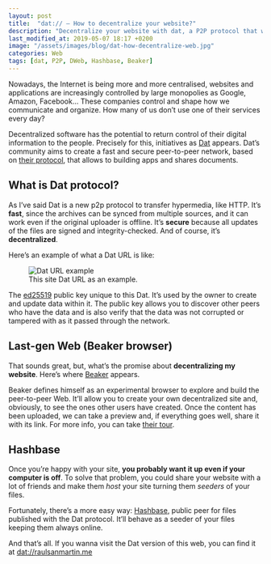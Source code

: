 ```yaml
---
layout: post
title:  "dat:// — How to decentralize your website?"
description: "Decentralize your website with dat, a P2P protocol that will make the Web more efficient and secure."
last_modified_at: 2019-05-07 18:17 +0200
image: "/assets/images/blog/dat-how-decentralize-web.jpg"
categories: Web
tags: [dat, P2P, DWeb, Hashbase, Beaker]
---
```


Nowadays, the Internet is being more and more centralised, websites and applications are increasingly controlled by large monopolies as Google, Amazon, Facebook... These companies control and shape how we communicate and organize. How many of us don’t use one of their services every day?

Decentralized software has the potential to return control of their digital information to the people. Precisely for this, initiatives as [Dat](https://datproject.org/ "Dat protocoll homepage") appears. Dat’s community aims to create a fast and secure peer-to-peer network, based on [their protocol](https://datprotocol.github.io/how-dat-works/ "How Dat Works"), that allows to building apps and shares documents.

## What is Dat protocol?

As I’ve said Dat is a new p2p protocol to transfer hypermedia, like HTTP. It’s **fast**, since the archives can be synced from multiple sources, and it can work even if the original uploader is offline. It’s **secure** because all updates of the files are signed and integrity-checked. And of course, it’s **decentralized**.

Here’s an example of what a Dat URL is like:

<figure class="align-center">
  <img src="{{ '/assets/images/blog/dat-how-decentralize-web/url.svg' | absolute_url }}" alt="Dat URL example">
  <figcaption>This site Dat URL as an example.</figcaption>
</figure>

The [ed25519](https://ed25519.cr.yp.to/ "ed25519: High-speed high-security signatures") public key unique to this Dat. It’s used by the owner to create and update data within it. The public key allows you to discover other peers who have the data and is also verify that the data was not corrupted or tampered with as it passed through the network.

## Last-gen Web (Beaker browser)

That sounds great, but, what’s the promise about **decentralizing my website**. Here’s where [Beaker](https://beakerbrowser.com/ "A browser for the
next-generation Web") appears.

Beaker defines himself as an experimental browser to explore and build the peer-to-peer Web. It’ll allow you to create your own decentralized site and, obviously, to see the ones other users have created. Once the content has been uploaded, we can take a preview and, if everything goes well, share it with its link. For more info, you can take [their tour](https://beakerbrowser.com/docs/tour/ "Beaker browser tour").

## Hashbase

Once you’re happy with your site, **you probably want it up even if your computer is off**. To solve that problem, you could share your website with a lot of friends and make them *host* your site turning them *seeders* of your files.

Fortunately, there’s a more easy way: [Hashbase](https://hashbase.io "Hashbase"), public peer for files published with the Dat protocol. It’ll behave as a seeder of your files keeping them always online.

And that’s all. If you wanna visit the Dat version of this web, you can find it at [dat://raulsanmartin.me](dat://raulsanmartin.me '"datized" version of this web')
